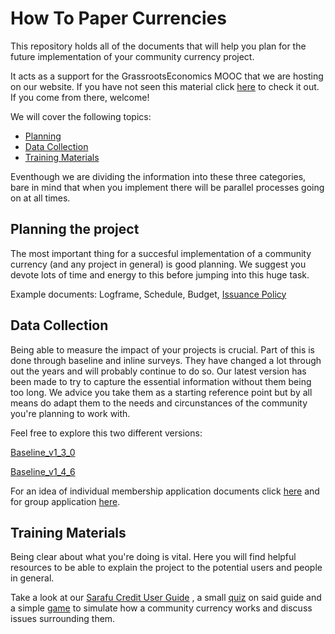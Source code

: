 # How To Paper Currencies
This repository holds all of the documents that will help you plan for the future implementation of your community currency project. 

It acts as a support for the GrassrootsEconomics MOOC that we are hosting on our website. If you have not seen this material click [here](https://www.grassrootseconomics.org/mooc) to check it out. If you come from there, welcome!

We will cover the following topics:

- [Planning](#planning-the-project)
- [Data Collection](#data-collection)
- [Training Materials](#training-materials)

Eventhough we are dividing the information into these three categories, bare in mind that when you implement there will be parallel processes going on at all times. 

## Planning the project

The most important thing for a succesful implementation of a community currency (and any project in general) is good planning. We suggest you devote lots of time and energy to this before jumping into this huge task. 

Example documents: Logframe, Schedule, Budget, [Issuance Policy](https://github.com/GrassrootsEconomics/HowTo-Paper-Currencies/blob/master/CC%20Issuance%20Policy%20v1.0.1.pdf)


## Data Collection

Being able to measure the impact of your projects is crucial. Part of this is done through baseline and inline surveys. They have changed a lot through out the years and will probably continue to do so. Our latest version has been made to try to capture the essential information without them being too long. We advice you take them as a starting reference point but by all means do adapt them to the needs and circunstances of the community you're planning to work with. 

Feel free to explore this two different versions:

[Baseline_v1_3_0](https://github.com/GrassrootsEconomics/HowTo-Paper-Currencies/blob/master/CC_Baseline_v1_3_0_ENG-KISW.xls)

[Baseline_v1_4_6](https://github.com/GrassrootsEconomics/HowTo-Paper-Currencies/blob/master/CC_Baseline_v1_4_6.xls.xlsx)

For an idea of individual membership application documents click [here](https://github.com/GrassrootsEconomics/HowTo-Paper-Currencies/blob/master/SARAFU-membership-Application-en%20-%20Sheet1.pdf) and for group application [here](https://github.com/GrassrootsEconomics/HowTo-Paper-Currencies/blob/master/SARAFU-chama-Application-en%20-%20Sheet1.pdf).


## Training Materials

Being clear about what you're doing is vital. Here you will find helpful resources to be able to explain the project to the potential users and people in general.

Take a look at our [Sarafu Credit User Guide](https://github.com/GrassrootsEconomics/HowTo-Paper-Currencies/blob/master/Sarafu-Credit-User-Guide-English-v6.0.pdf) , a small [quiz](https://github.com/GrassrootsEconomics/HowTo-Paper-Currencies/blob/master/sc-quiz-v6.1-30th-Oct-2017.pdf) on said guide and a simple [game](https://github.com/GrassrootsEconomics/HowTo-Paper-Currencies/blob/master/sc-game-v1.1-30th-Oct-2017.pdf) to simulate how a community currency works and discuss issues surrounding them.


